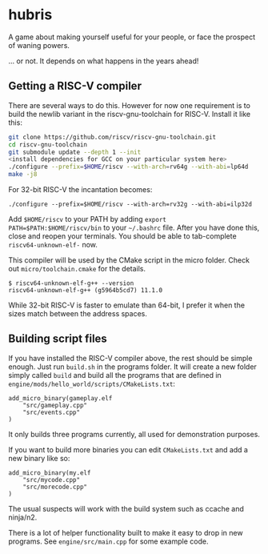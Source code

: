 # hubris

A game about making yourself useful for your people, or face the prospect of waning powers.

... or not. It depends on what happens in the years ahead!

## Getting a RISC-V compiler

There are several ways to do this. However for now one requirement is to build the newlib variant in the riscv-gnu-toolchain for RISC-V. Install it like this:

```sh
git clone https://github.com/riscv/riscv-gnu-toolchain.git
cd riscv-gnu-toolchain
git submodule update --depth 1 --init
<install dependencies for GCC on your particular system here>
./configure --prefix=$HOME/riscv --with-arch=rv64g --with-abi=lp64d
make -j8
```
For 32-bit RISC-V the incantation becomes:
```
./configure --prefix=$HOME/riscv --with-arch=rv32g --with-abi=ilp32d
```

Add `$HOME/riscv` to your PATH by adding `export PATH=$PATH:$HOME/riscv/bin` to your `~/.bashrc` file. After you have done this, close and reopen your terminals. You should be able to tab-complete `riscv64-unknown-elf-` now.

This compiler will be used by the CMake script in the micro folder. Check out `micro/toolchain.cmake` for the details.

```
$ riscv64-unknown-elf-g++ --version
riscv64-unknown-elf-g++ (g5964b5cd7) 11.1.0
```

While 32-bit RISC-V is faster to emulate than 64-bit, I prefer it when the sizes match between the address spaces.

## Building script files

If you have installed the RISC-V compiler above, the rest should be simple enough. Just run `build.sh` in the programs folder. It will create a new folder simply called `build` and build all the programs that are defined in `engine/mods/hello_world/scripts/CMakeLists.txt`:

```
add_micro_binary(gameplay.elf
	"src/gameplay.cpp"
	"src/events.cpp"
)
```

It only builds three programs currently, all used for demonstration purposes.

If you want to build more binaries you can edit `CMakeLists.txt` and add a new binary like so:

```
add_micro_binary(my.elf
	"src/mycode.cpp"
	"src/morecode.cpp"
)
```

The usual suspects will work with the build system such as ccache and ninja/n2.

There is a lot of helper functionality built to make it easy to drop in new programs. See `engine/src/main.cpp` for some example code.
